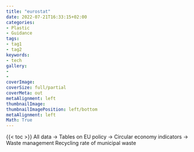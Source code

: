 ```yaml
---
title: "eurostat"
date: 2022-07-21T16:33:15+02:00
categories:
- Plastic
- Guidance
tags:
- tag1
- tag2
keywords:
- tech
gallery:
-
-
coverImage:
coverSize: full/partial
coverMeta: out
metaAlignment: left
thumbnailImage:
thumbnailImagePosition: left/bottom
metaAlignment: left
Math: True
---
```

<!--more-->
{{< toc >}}
All data -> Tables on EU policy -> Circular economy indicators -> Waste management
Recycling rate of municipal waste
